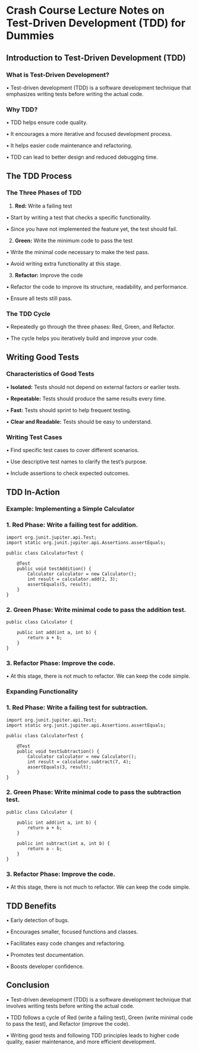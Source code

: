 # Crash Course Lecture Notes on Test-Driven Development (TDD) for Dummies

## Introduction to Test-Driven Development (TDD)

### What is Test-Driven Development?

•	Test-driven development (TDD) is a software development technique that emphasizes writing tests before writing the actual code.

### Why TDD?

• TDD helps ensure code quality.

• It encourages a more iterative and focused development process.

• It helps easier code maintenance and refactoring.

• TDD can lead to better design and reduced debugging time.

## The TDD Process

### The Three Phases of TDD

1.	**Red:** Write a failing test

•	Start by writing a test that checks a specific functionality.

•	Since you have not implemented the feature yet, the test should fail.

2.	**Green:** Write the minimum code to pass the test

•	Write the minimal code necessary to make the test pass.

•	Avoid writing extra functionality at this stage.

3.	**Refactor:** Improve the code

•	Refactor the code to improve its structure, readability, and performance.

•	Ensure all tests still pass.

### The TDD Cycle

•	Repeatedly go through the three phases: Red, Green, and Refactor.

•	The cycle helps you iteratively build and improve your code.

## Writing Good Tests

### Characteristics of Good Tests

•	**Isolated:** Tests should not depend on external factors or earlier tests.

•	**Repeatable:** Tests should produce the same results every time.

•	**Fast:** Tests should sprint to help frequent testing.

•	**Clear and Readable:** Tests should be easy to understand.

### Writing Test Cases

• Find specific test cases to cover different scenarios.

• Use descriptive test names to clarify the test’s purpose.

• Include assertions to check expected outcomes.

## TDD In-Action

### Example: Implementing a Simple Calculator

### 1. Red Phase: Write a failing test for addition.
```
import org.junit.jupiter.api.Test;
import static org.junit.jupiter.api.Assertions.assertEquals;

public class CalculatorTest {

    @Test
    public void testAddition() {
        Calculator calculator = new Calculator();
        int result = calculator.add(2, 3);
        assertEquals(5, result);
    }
}
```
### 2.	Green Phase: Write minimal code to pass the addition test.
```
public class Calculator {

    public int add(int a, int b) {
        return a + b;
    }
}
```
### 3.	Refactor Phase: Improve the code.

•	At this stage, there is not much to refactor.  We can keep the code simple.

### Expanding Functionality

### 1. Red Phase: Write a failing test for subtraction.
```
import org.junit.jupiter.api.Test;
import static org.junit.jupiter.api.Assertions.assertEquals;

public class CalculatorTest {

    @Test
    public void testSubtraction() {
        Calculator calculator = new Calculator();
        int result = calculator.subtract(7, 4);
        assertEquals(3, result);
    }
}
```
### 2. Green Phase: Write minimal code to pass the subtraction test.
```
public class Calculator {

    public int add(int a, int b) {
        return a + b;
    }

    public int subtract(int a, int b) {
        return a - b;
    }
}
```
### 3. Refactor Phase: Improve the code.

• At this stage, there is not much to refactor.  We can keep the code simple.

## TDD Benefits

•	Early detection of bugs.

•	Encourages smaller, focused functions and classes.

•	Facilitates easy code changes and refactoring.

•	Promotes test documentation.

•	Boosts developer confidence.

## Conclusion

•	Test-driven development (TDD) is a software development technique that involves writing tests before writing the actual code.

•	TDD follows a cycle of Red (write a failing test), Green (write minimal code to pass the test), and Refactor (improve the code).

•	Writing good tests and following TDD principles leads to higher code quality, easier maintenance, and more efficient development.
